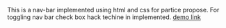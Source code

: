 This is a nav-bar implemented using html and css for partice propose. For toggling nav bar check box hack techine in implemented.
[demo link](https://samir984.github.io/Responsive-nav-bar/)

